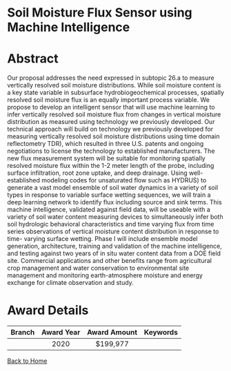 
Soil Moisture Flux Sensor using Machine Intelligence
====================================================

# Abstract


Our proposal addresses the need expressed in subtopic 26.a to measure vertically resolved soil moisture distributions. While soil moisture content is a key state variable in subsurface hydrobiogeochemical processes, spatially resolved soil moisture flux is an equally important process variable. We propose to develop an intelligent sensor that will use machine learning to infer vertically resolved soil moisture flux from changes in vertical moisture distribution as measured using technology we previously developed. Our technical approach will build on technology we previously developed for measuring vertically resolved soil moisture distributions using time domain reflectometry TDR), which resulted in three U.S. patents and ongoing negotiations to license the technology to established manufacturers. The new flux measurement system will be suitable for monitoring spatially resolved moisture flux within the 1-2 meter length of the probe, including surface infiltration, root zone uptake, and deep drainage. Using well-established modeling codes for unsaturated flow such as HYDRUS) to generate a vast model ensemble of soil water dynamics in a variety of soil types in response to variable surface wetting sequences, we will train a deep learning network to identify flux including source and sink terms. This machine intelligence, validated against field data, will be useable with a variety of soil water content measuring devices to simultaneously infer both soil hydrologic behavioral characteristics and time varying flux from time series observations of vertical moisture content distribution in response to time- varying surface wetting. Phase I will include ensemble model generation, architecture, training and validation of the machine intelligence, and testing against two years of in situ water content data from a DOE field site. Commercial applications and other benefits range from agricultural crop management and water conservation to environmental site management and monitoring earth-atmosphere moisture and energy exchange for climate observation and study.  

# Award Details

|Branch|Award Year|Award Amount|Keywords|
| :---: | :---: | :---: | :---: |
||2020|$199,977||
  
  


[Back to Home](https://github.com/chrischow/dod_sbir_awards/Reports/CC/#804)